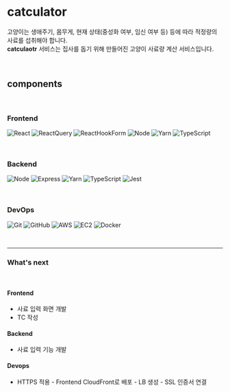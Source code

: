 # catculator

고양이는 생애주기, 몸무게, 현재 상태(중성화 여부, 임신 여부 등) 등에 따라 적정량의 사료를 섭취해야 합니다. </br>
**catculaotr** 서비스는 집사를 돕기 위해 만들어진 고양이 사료량 계산 서비스입니다.

</br>

## components

</br>

### Frontend

![React](https://img.shields.io/badge/react-18.2.0-61DAFB?logo=React)
![ReactQuery](https://img.shields.io/badge/reactquery-3.39.3-FF4154?logo=ReactQuery)
![ReactHookForm](https://img.shields.io/badge/reacthookform-7.43.0-EC5990?logo=ReactHookForm)
![Node](https://img.shields.io/badge/nodejs-18.12.1-339933?logo=node.js)
![Yarn](https://img.shields.io/badge/yarn-3.3.1-2C8EBB?logo=yarn)
![TypeScript](https://img.shields.io/badge/typescript-faf9f8?logo=typescript)

</br>

### Backend

![Node](https://img.shields.io/badge/nodejs-18.12.1-339933?logo=node.js)
![Express](https://img.shields.io/badge/express-4.18.2-000?logo=express)
![Yarn](https://img.shields.io/badge/yarn-3.3.1-2C8EBB?logo=yarn)
![TypeScript](https://img.shields.io/badge/typescript-faf9f8?logo=typescript)
![Jest](https://img.shields.io/badge/jest-29.3.1-C21325?logo=jest)

</br>

### DevOps

![Git](https://img.shields.io/badge/Git-000000?logo=git)
![GitHub](https://img.shields.io/badge/GitHub-181717?logo=github)
![AWS](https://img.shields.io/badge/AWS-232F3E?logo=amazonaws)
![EC2](https://img.shields.io/badge/EC2-000000?logo=amazonec2)
![Docker](https://img.shields.io/badge/docker-latest-2496ED?logo=docker)

<br />
<hr/>

### What's next

<br />

#### Frontend

- 사료 입력 화면 개발
- TC 작성

#### Backend

- 사료 입력 기능 개발

#### Devops

- HTTPS 적용 - Frontend CloudFront로 배포 - LB 생성 - SSL 인증서 연결
